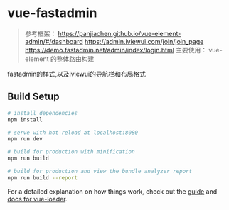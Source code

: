 # vue-fastadmin

> 参考框架：
  https://panjiachen.github.io/vue-element-admin/#/dashboard
  https://admin.iviewui.com/join/join_page
  https://demo.fastadmin.net/admin/index/login.html
 主要使用：
   vue-element 的整体路由构建
   
   fastadmin的样式,以及iviewui的导航栏和布局格式
## Build Setup

``` bash
# install dependencies
npm install

# serve with hot reload at localhost:8080
npm run dev

# build for production with minification
npm run build

# build for production and view the bundle analyzer report
npm run build --report
```

For a detailed explanation on how things work, check out the [guide](http://vuejs-templates.github.io/webpack/) and [docs for vue-loader](http://vuejs.github.io/vue-loader).
